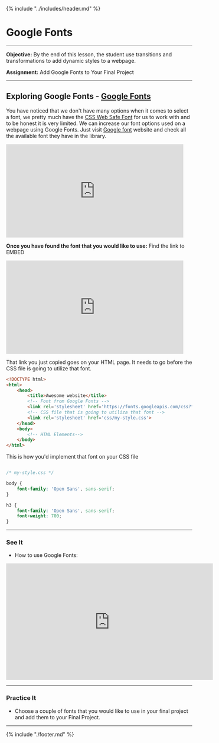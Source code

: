 {% include "../includes/header.md" %}

# Google Fonts

*****

**Objective:** By the end of this lesson, the student use transitions and transformations to add dynamic styles to a webpage.

**Assignment:** Add Google Fonts to Your Final Project

*****

## Exploring Google Fonts - [Google Fonts](https://fonts.google.com)

You have noticed that we don't have many options when it comes to select a font, we pretty much have the [CSS Web Safe Font](http://www.w3schools.com/cssref/css_websafe_fonts.asp) for us to work with and to be honest it is very limited. We can increase our font options used on a webpage using Google Fonts. Just visit [Google font](https://www.google.com/fonts) website and check all the available font they have in the library.

<iframe src="https://giphy.com/embed/RLnTZP8hbEGBgwkaZg" width="480" height="252" frameBorder="0" class="giphy-embed" allowFullScreen></iframe>

**Once you have found the font that you would like to use:** 
    Find the link to EMBED

<iframe src="https://giphy.com/embed/gLov7XkYDhOToCtsbZ" width="480" height="252" frameBorder="0" class="giphy-embed" allowFullScreen></iframe>

That link you just copied goes on your HTML page. It needs to go before the CSS file is going to utilize that font.

```html
<!DOCTYPE html>
<html>
    <head>
        <title>Awesome website</title>
        <!-- Font from Google Fonts -->
        <link rel='stylesheet' href='https://fonts.googleapis.com/css?family=Open+Sans:400,300,700'>
        <!-- CSS file that is going to utiliza that font -->
        <link rel='stylesheet' href='css/my-style.css'>
    </head>
    <body>
        <!-- HTML Elements-->
    </body>
</html>
```

This is how you'd implement that font on your CSS file

```css

/* my-style.css */

body {
    font-family: 'Open Sans', sans-serif;
}

h3 {
    font-family: 'Open Sans', sans-serif;
    font-weight: 700;
}
```

*****

### See It

* How to use Google Fonts:

<iframe width="560" height="315" src="https://www.youtube.com/embed/Z3JR6mEWEEo" frameborder="0" allow="accelerometer; autoplay; encrypted-media; gyroscope; picture-in-picture" allowfullscreen></iframe>

*****

### Practice It

* Choose a couple of fonts that you would like to use in your final project and add them to your Final Project.

*****

{% include "./footer.md" %}
